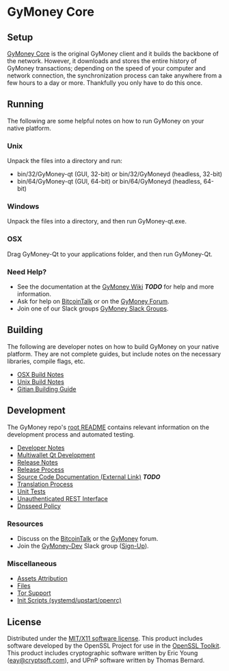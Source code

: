 GyMoney Core
=====================

Setup
---------------------
[GyMoney Core](http://GyMoney.com/wallet) is the original GyMoney client and it builds the backbone of the network. However, it downloads and stores the entire history of GyMoney transactions; depending on the speed of your computer and network connection, the synchronization process can take anywhere from a few hours to a day or more. Thankfully you only have to do this once.

Running
---------------------
The following are some helpful notes on how to run GyMoney on your native platform.

### Unix

Unpack the files into a directory and run:

- bin/32/GyMoney-qt (GUI, 32-bit) or bin/32/GyMoneyd (headless, 32-bit)
- bin/64/GyMoney-qt (GUI, 64-bit) or bin/64/GyMoneyd (headless, 64-bit)

### Windows

Unpack the files into a directory, and then run GyMoney-qt.exe.

### OSX

Drag GyMoney-Qt to your applications folder, and then run GyMoney-Qt.

### Need Help?

* See the documentation at the [GyMoney Wiki](https://en.bitcoin.it/wiki/Main_Page) ***TODO***
for help and more information.
* Ask for help on [BitcoinTalk](https://bitcointalk.org/index.php?topic=1262920.0) or on the [GyMoney Forum](http://forum.GyMoney.com/).
* Join one of our Slack groups [GyMoney Slack Groups](https://GyMoney.com/slack-logins/).

Building
---------------------
The following are developer notes on how to build GyMoney on your native platform. They are not complete guides, but include notes on the necessary libraries, compile flags, etc.

- [OSX Build Notes](build-osx.md)
- [Unix Build Notes](build-unix.md)
- [Gitian Building Guide](gitian-building.md)

Development
---------------------
The GyMoney repo's [root README](https://github.com/GyMoney-Project/GyMoney/blob/master/README.md) contains relevant information on the development process and automated testing.

- [Developer Notes](developer-notes.md)
- [Multiwallet Qt Development](multiwallet-qt.md)
- [Release Notes](release-notes.md)
- [Release Process](release-process.md)
- [Source Code Documentation (External Link)](https://dev.visucore.com/bitcoin/doxygen/) ***TODO***
- [Translation Process](translation_process.md)
- [Unit Tests](unit-tests.md)
- [Unauthenticated REST Interface](REST-interface.md)
- [Dnsseed Policy](dnsseed-policy.md)

### Resources

* Discuss on the [BitcoinTalk](https://bitcointalk.org/index.php?topic=1262920.0) or the [GyMoney](http://forum.GyMoney.com/) forum.
* Join the [GyMoney-Dev](https://GyMoney-dev.slack.com/) Slack group ([Sign-Up](https://GyMoney-dev.herokuapp.com/)).

### Miscellaneous
- [Assets Attribution](assets-attribution.md)
- [Files](files.md)
- [Tor Support](tor.md)
- [Init Scripts (systemd/upstart/openrc)](init.md)

License
---------------------
Distributed under the [MIT/X11 software license](http://www.opensource.org/licenses/mit-license.php).
This product includes software developed by the OpenSSL Project for use in the [OpenSSL Toolkit](https://www.openssl.org/). This product includes
cryptographic software written by Eric Young ([eay@cryptsoft.com](mailto:eay@cryptsoft.com)), and UPnP software written by Thomas Bernard.
